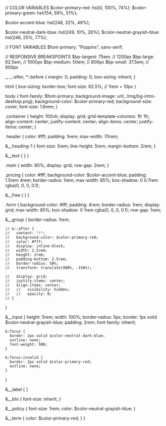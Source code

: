 // COLOR VARIABLES
$color-primary-red: hsl(0, 100%, 74%);
$color-primary-green: hsl(154, 59%, 51%);

$color-accent-blue: hsl(248, 32%, 49%);

$color-neutral-dark-blue: hsl(249, 10%, 26%);
$color-neutral-grayish-blue: hsl(246, 25%, 77%);

// FONT VARIABLES
$font-primary: "Poppins", sans-serif;

// RESPONSIVE BREAKSPOINTS
$bp-largest: 75em; // 1200px
$bp-large: 62.5em; // 1000px
$bp-medium: 50em; // 800px
$bp-small: 37.5em; // 600px

_,
_::after,
\*::before {
margin: 0;
padding: 0;
box-sizing: inherit;
}

html {
box-sizing: border-box;
font-size: 62.5%; // 1rem = 10px
}

body {
font-family: $font-primary;
background-image: url(../img/bg-intro-desktop.png);
background-color: $color-primary-red;
background-size: cover;
font-size: 1.6rem;
}

.container {
height: 100vh;
display: grid;
grid-template-columns: 1fr 1fr;
align-content: center;
justify-content: center;
align-items: center;
justify-items: center;
}

.header {
color: #fff;
padding: 5rem;
max-width: 70rem;

&\_\_heading-1 {
font-size: 5rem;
line-height: 5rem;
margin-bottom: 2rem;
}

&\_\_text {
}
}

.main {
width: 80%;
display: grid;
row-gap: 2rem;
}

.pricing {
color: #fff;
background-color: $color-accent-blue;
padding: 1.5rem 4rem;
border-radius: 1rem;
max-width: 85%;
box-shadow: 0 0.7rem rgba(0, 0, 0, 0.1);

&\_\_free {
}
}

.form {
background-color: #fff;
padding: 4rem;
border-radius: 1rem;
display: grid;
max-width: 85%;
box-shadow: 0 1rem rgba(0, 0, 0, 0.1);
row-gap: 1rem;

&\_\_group {
border-radius: 1rem;

    // &::after {
    //   content: "!";
    //   background-color: $color-primary-red;
    //   color: #fff;
    //   display: inline-block;
    //   width: 2.5rem;
    //   height: 2rem;
    //   padding-bottom: 2.5rem;
    //   border-radius: 50%;
    //   transform: translate(990%, -150%);

    //   display: grid;
    //   justify-items: center;
    //   align-items: center;
    //   //   visibility: hidden;
    //   //   opacity: 0;
    // }

}

&\_\_input {
height: 5rem;
width: 100%;
border-radius: 5px;
border: 1px solid $color-neutral-grayish-blue;
padding: 2rem;
font-family: inherit;

    &:focus {
      border: 2px solid $color-neutral-dark-blue;
      outline: none;
      font-weight: 500;
    }

    &:focus:invalid {
      border: 2px solid $color-primary-red;
      outline: none;
    }

}

&\_\_label {
}

&\_\_btn {
font-size: inherit;
}

&\_\_policy {
font-size: 1rem;
color: $color-neutral-grayish-blue;
}

&\_\_term {
color: $color-primary-red;
}
}
